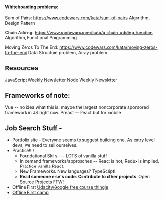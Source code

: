 #### Whiteboarding problems:

Sum of Pairs: https://www.codewars.com/kata/sum-of-pairs
    Algorithm, Design Pattern

Chain Adding: https://www.codewars.com/kata/a-chain-adding-function
    Algorithm, Functional Programming

Moving Zeros To The End: https://www.codewars.com/kata/moving-zeros-to-the-end
    Data Structure problem, Array problem



## Resources

JavaScript Weekly Newsletter
Node Weekly Newsletter

## Frameworks of note:

Vue -- no idea what this is. maybe the largest noncorporate sponsored framework in JS right now.
Preact -- React but for mobile

## Job Search Stuff -

* Portfolio site - Everyone seems to suggest building one. As entry level devs, we need to sell ourselves.
* Practice!!!!
    * Foundational Skills --- LOTS of vanilla stuff
    * In demand frameworks/approaches -- React is hot, Redux is implied. Practice vanilla React.
    * New Frameworks. New languages? TypeScript!
    * __Read someone else's code. Contribute to other projects.__ Open Source Projects FTW!
* Offline First [Udacity/Google free course thingie](https://www.udacity.com/course/offline-web-applications--ud899)
* [Offline First camp](http://offlinefirst.org/camp/)